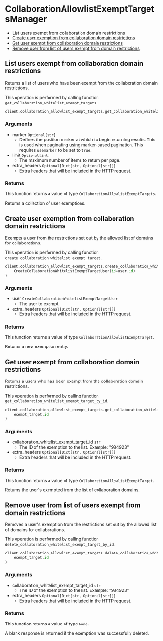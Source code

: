 # CollaborationAllowlistExemptTargetsManager

- [List users exempt from collaboration domain restrictions](#list-users-exempt-from-collaboration-domain-restrictions)
- [Create user exemption from collaboration domain restrictions](#create-user-exemption-from-collaboration-domain-restrictions)
- [Get user exempt from collaboration domain restrictions](#get-user-exempt-from-collaboration-domain-restrictions)
- [Remove user from list of users exempt from domain restrictions](#remove-user-from-list-of-users-exempt-from-domain-restrictions)

## List users exempt from collaboration domain restrictions

Returns a list of users who have been exempt from the collaboration
domain restrictions.

This operation is performed by calling function `get_collaboration_whitelist_exempt_targets`.

```python
client.collaboration_allowlist_exempt_targets.get_collaboration_whitelist_exempt_targets()
```

### Arguments

- marker `Optional[str]`
  - Defines the position marker at which to begin returning results. This is used when paginating using marker-based pagination. This requires `usemarker` to be set to `true`.
- limit `Optional[int]`
  - The maximum number of items to return per page.
- extra_headers `Optional[Dict[str, Optional[str]]]`
  - Extra headers that will be included in the HTTP request.

### Returns

This function returns a value of type `CollaborationAllowlistExemptTargets`.

Returns a collection of user exemptions.

## Create user exemption from collaboration domain restrictions

Exempts a user from the restrictions set out by the allowed list of domains
for collaborations.

This operation is performed by calling function `create_collaboration_whitelist_exempt_target`.

```python
client.collaboration_allowlist_exempt_targets.create_collaboration_whitelist_exempt_target(
    CreateCollaborationWhitelistExemptTargetUser(id=user.id)
)
```

### Arguments

- user `CreateCollaborationWhitelistExemptTargetUser`
  - The user to exempt.
- extra_headers `Optional[Dict[str, Optional[str]]]`
  - Extra headers that will be included in the HTTP request.

### Returns

This function returns a value of type `CollaborationAllowlistExemptTarget`.

Returns a new exemption entry.

## Get user exempt from collaboration domain restrictions

Returns a users who has been exempt from the collaboration
domain restrictions.

This operation is performed by calling function `get_collaboration_whitelist_exempt_target_by_id`.

```python
client.collaboration_allowlist_exempt_targets.get_collaboration_whitelist_exempt_target_by_id(
    exempt_target.id
)
```

### Arguments

- collaboration_whitelist_exempt_target_id `str`
  - The ID of the exemption to the list. Example: "984923"
- extra_headers `Optional[Dict[str, Optional[str]]]`
  - Extra headers that will be included in the HTTP request.

### Returns

This function returns a value of type `CollaborationAllowlistExemptTarget`.

Returns the user's exempted from the list of collaboration domains.

## Remove user from list of users exempt from domain restrictions

Removes a user's exemption from the restrictions set out by the allowed list
of domains for collaborations.

This operation is performed by calling function `delete_collaboration_whitelist_exempt_target_by_id`.

```python
client.collaboration_allowlist_exempt_targets.delete_collaboration_whitelist_exempt_target_by_id(
    exempt_target.id
)
```

### Arguments

- collaboration_whitelist_exempt_target_id `str`
  - The ID of the exemption to the list. Example: "984923"
- extra_headers `Optional[Dict[str, Optional[str]]]`
  - Extra headers that will be included in the HTTP request.

### Returns

This function returns a value of type `None`.

A blank response is returned if the exemption was
successfully deleted.
